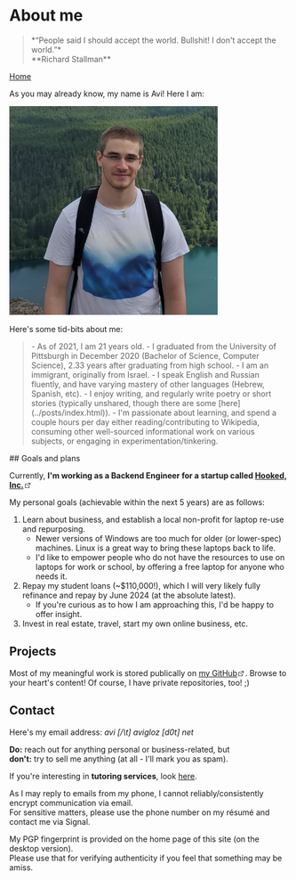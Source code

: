 
<head>
	<title> About Avi </title>
	<meta http-equiv="Content-Type" content="text/html; charset=UTF-8"/>
	<meta name="viewport" content="width=device-width, initial-scale=1"/>
	<link href="https://fonts.googleapis.com/css?family=IBM+Plex+Mono|Open+Sans" rel="stylesheet"/>
	<link href="../stylesheet.css" rel="stylesheet"/>
	<link rel="shortcut icon" type="image/png" href="/images/favicon.png"/>
	<svg style="display:none">
	<defs> <g id="external-link" stroke-width="1.5" stroke="#000" fill="none" stroke-linecap="round" stroke-linejoin="round"> <polyline points="17 13.5 17 19.5 5 19.5 5 7.5 11 7.5"></polyline> <path d="M14,4.5 L20,4.5 L20,10.5 M20,4.5 L11,13.5"></path> </g> </defs>
	</svg>
</head>

# About me

<blockquote class="quote">
    *“People said I should accept the world. Bullshit! I don't accept the world.”* <br> **Richard Stallman**
</blockquote>

[Home](../)

As you may already know, my name is Avi! Here I am:

<img src="../images/avi_photo_summer2020.png" alt="A photograph of Avi Glozman from 2020" height="375px" width="375px"/>

Here's some tid-bits about me:

<blockquote>
- As of 2021, I am 21 years old.
- I graduated from the University of Pittsburgh in December 2020 (Bachelor of Science, Computer Science), 2.33 years after graduating from high school.
- I am an immigrant, originally from Israel.
- I speak English and Russian fluently, and have varying mastery of other languages (Hebrew, Spanish, etc).
- I enjoy writing, and regularly write poetry or short stories (typically unshared, though there are some [here](../posts/index.html)).
- I'm passionate about learning, and spend a couple hours per day either reading/contributing to Wikipedia, consuming other well-sourced informational work on various subjects, or engaging in experimentation/tinkering.
</blockquote>
## Goals and plans

Currently, **I'm working as a Backend Engineer for a startup called [Hooked, Inc.<svg width="14px" height="14px" viewBox="0 -5 25 25"><use href="#external-link"></use></svg>](https://hookedstream.com)**

My personal goals (achievable within the next 5 years) are as follows:

1. Learn about business, and establish a local non-profit for laptop re-use and repurposing.
	- Newer versions of Windows are too much for older (or lower-spec) machines. Linux is a great way to bring these laptops back to life.
	- I'd like to empower people who do not have the resources to use on laptops for work or school, by offering a free laptop for anyone who needs it.
2. Repay my student loans (~$110,000!), which I will very likely fully refinance and repay by June 2024 (at the absolute latest).
	- If you're curious as to how I am approaching this, I'd be happy to offer insight.
3. Invest in real estate, travel, start my own online business, etc.

## Projects

Most of my meaningful work is stored publically on [my GitHub<svg width="14px" height="14px" viewBox="0 -5 25 25"><use href="#external-link"></use></svg>](https://github.com/avigloz). Browse to your heart's content! Of course, I have private repositories, too! ;)

## Contact

Here's my email address:
*avi [/\\t] avigloz [d0t] net*

**Do:** reach out for anything personal or business-related, but <br>
**don't:** try to sell me anything (at all - I'll mark you as spam).

If you're interesting in **tutoring services**, look [here](../tutoring/).

As I may reply to emails from my phone, I cannot reliably/consistently encrypt communication via email.\
For sensitive matters, please use the phone number on my résumé and contact me via Signal.

My PGP fingerprint is provided on the home page of this site (on the desktop version).\
Please use that for verifying authenticity if you feel that something may be amiss.
